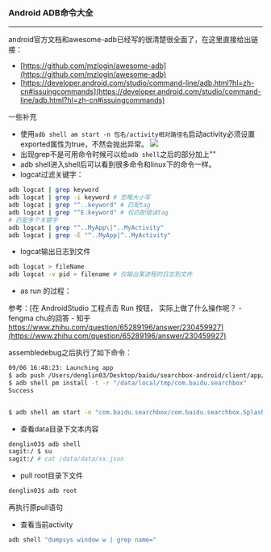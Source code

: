 ### Android ADB命令大全
---

android官方文档和awesome-adb已经写的很清楚很全面了，在这里直接给出链接：
* [https://github.com/mzlogin/awesome-adb](https://github.com/mzlogin/awesome-adb)
* [https://developer.android.com/studio/command-line/adb.html?hl=zh-cn#issuingcommands](https://developer.android.com/studio/command-line/adb.html?hl=zh-cn#issuingcommands)

一些补充
* 使用`adb shell am start -n 包名/activity相对路径名`启动activity必须设置exported属性为true，不然会抛出异常。
![](./adb_am.jpg)
* 出现grep不是可用命令时候可以给`adb shell`之后的部分加上""
* adb shell进入shell后可以看到很多命令和linux下的命令一样。
* logcat过滤关键字：
```bash
adb logcat | grep keyword
adb logcat | grep -i keyword # 忽略大小写
adb logcat | grep "^..keyword" # 匹配tag
adb logcat | grep "^E.keyword" # 仅匹配错误tag
# 匹配多个关键字
adb logcat | grep "^..MyApp\|^..MyActivity"
adb logcat | grep -E "^..MyApp|^..MyActivity"
```
* logcat输出日志到文件
```bash
adb logcat > fileName
adb logcat -v pid > filename # 仅输出某进程的日志到文件
```
* as run 的过程：

参考：[在 AndroidStudio 工程点击 Run 按钮， 实际上做了什么操作呢？ - fengma chu的回答 - 知乎
https://www.zhihu.com/question/65289196/answer/230459927](https://www.zhihu.com/question/65289196/answer/230459927)

assembledebug之后执行了如下命令：
```bash
09/06 16:48:23: Launching app
$ adb push /Users/denglin03/Desktop/baidu/searchbox-android/client/app/build/outputs/apk/debug/app-debug.apk /data/local/tmp/com.baidu.searchbox
$ adb shell pm install -t -r "/data/local/tmp/com.baidu.searchbox"
Success


$ adb shell am start -n "com.baidu.searchbox/com.baidu.searchbox.SplashActivity" -a android.intent.action.MAIN -c android.intent.category.LAUNCHER
```

* 查看data目录下文本内容

```bash
denglin03$ adb shell
sagit:/ $ su
sagit:/ # cat /data/data/xx.json
```

* pull root目录下文件

```bash
denglin03$ adb root
```
再执行原pull语句

* 查看当前activity

```bash
adb shell "dumpsys window w | grep name="
```